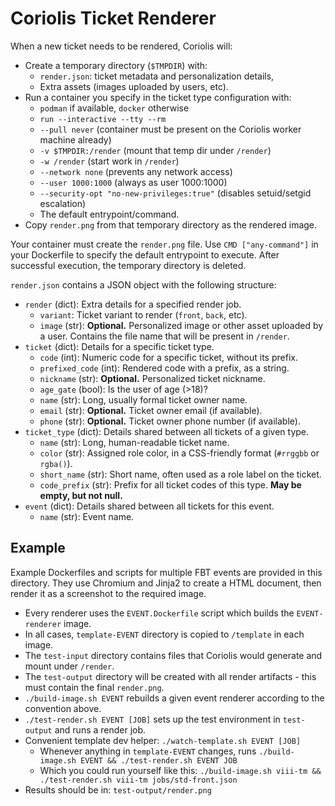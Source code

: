 # Coriolis Ticket Renderer

When a new ticket needs to be rendered, Coriolis will:

- Create a temporary directory (`$TMPDIR`) with:
  - `render.json`: ticket metadata and personalization details,
  - Extra assets (images uploaded by users, etc).
- Run a container you specify in the ticket type configuration with:
  - `podman` if available, `docker` otherwise
  - `run --interactive --tty --rm`
  - `--pull never` (container must be present on the Coriolis worker machine already)
  - `-v $TMPDIR:/render` (mount that temp dir under `/render`)
  - `-w /render` (start work in `/render`)
  - `--network none` (prevents any network access)
  - `--user 1000:1000` (always as user 1000:1000)
  - `--security-opt "no-new-privileges:true"` (disables setuid/setgid escalation)
  - The default entrypoint/command.
- Copy `render.png` from that temporary directory as the rendered image.

Your container must create the `render.png` file. Use `CMD ["any-command"]` in your Dockerfile to specify the default entrypoint to execute. After successful execution, the temporary directory is deleted.

`render.json` contains a JSON object with the following structure:

- `render` (dict): Extra details for a specified render job.
  - `variant`: Ticket variant to render (`front`, `back`, etc).
  - `image` (str): **Optional.** Personalized image or other asset uploaded by a user. Contains the file name that will be present in `/render`.
- `ticket` (dict): Details for a specific ticket type.
  - `code` (int): Numeric code for a specific ticket, without its prefix.
  - `prefixed_code` (int): Rendered code with a prefix, as a string.
  - `nickname` (str): **Optional.** Personalized ticket nickname.
  - `age_gate` (bool): Is the user of age (>18)?
  - `name` (str): Long, usually formal ticket owner name.
  - `email` (str): **Optional.** Ticket owner email (if available).
  - `phone` (str): **Optional.** Ticket owner phone number (if available).
- `ticket_type` (dict): Details shared between all tickets of a given type.
  - `name` (str): Long, human-readable ticket name.
  - `color` (str): Assigned role color, in a CSS-friendly format (`#rrggbb` or `rgba()`).
  - `short_name` (str): Short name, often used as a role label on the ticket.
  - `code_prefix` (str): Prefix for all ticket codes of this type. **May be empty, but not null.**
- `event` (dict): Details shared between all tickets for this event.
  - `name` (str): Event name.


## Example

Example Dockerfiles and scripts for multiple FBT events are provided in this directory. They use Chromium and Jinja2 to create a HTML document, then render it as a screenshot to the required image.

- Every renderer uses the `EVENT.Dockerfile` script which builds the `EVENT-renderer` image.
- In all cases, `template-EVENT` directory is copied to `/template` in each image.
- The `test-input` directory contains files that Coriolis would generate and mount under `/render`.
- The `test-output` directory will be created with all render artifacts - this must contain the final `render.png`.
- `./build-image.sh EVENT` rebuilds a given event renderer according to the convention above.
- `./test-render.sh EVENT [JOB]` sets up the test environment in `test-output` and runs a render job.
- Convenient template dev helper: `./watch-template.sh EVENT [JOB]`
  - Whenever anything in `template-EVENT` changes, runs `./build-image.sh EVENT && ./test-render.sh EVENT JOB`
  - Which you could run yourself like this: `./build-image.sh viii-tm && ./test-render.sh viii-tm jobs/std-front.json`
- Results should be in: `test-output/render.png`

